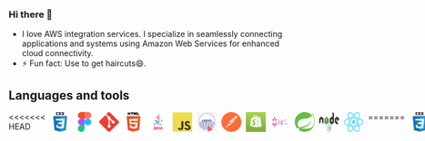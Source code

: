 ### Hi there 👋
  * I love AWS integration services. I specialize in seamlessly connecting applications and systems using Amazon Web Services for enhanced cloud connectivity.
  * ⚡ Fun fact: Use to get haircuts😄.

## Languages and tools

<div style = "display : flex; column-gap : 8px;">
<<<<<<< HEAD
 <img style = "display : flex; " src="assets/css.png" width="35" height="35">
 <img src="assets/figma.png" width="35" height="35">
 <img src="assets/gitgitaw.png" width="35" height="35">
 <img src="assets/html.png" width="35" height="35">
 <img src="assets/javava.png" width="35" height="35">
 <img src="assets/js.png" width="35" height="35">
 <img src="assets/liquid.png" width="35" height="35">
 <img src="assets/postpostman.png" width="35" height="35">
 <img src="assets/shopify.png" width="35" height="35">
 <img src="assets/graphql.png" width="35" height="35">
 <img src="assets/spring.svg" width="35" height="35">
 <img src="assets/node.png" width="35" height="35">
 <img src="assets/react.png" width="35" height="35">
=======
 <img style = "display : flex; " src="https://github.com/gerzon2022/gerzon2022/blob/main/assets/css.png" width="35" height="35">
 <img src="https://github.com/gerzon2022/gerzon2022/blob/main/assets/figma.png" width="35" height="35">
 <img src="https://github.com/gerzon2022/gerzon2022/blob/main/assets/gitgitaw.png" width="35" height="35">
 <img src="https://github.com/gerzon2022/gerzon2022/blob/main/assets/html.png" width="35" height="35">
 <img src="https://github.com/gerzon2022/gerzon2022/blob/main/assets/javava.png" width="35" height="35">
 <img src="https://github.com/gerzon2022/gerzon2022/blob/main/assets/js.png" width="35" height="35">
 <img src="https://github.com/gerzon2022/gerzon2022/blob/main/assets/liquid.png" width="35" height="35">
 <img src="https://github.com/gerzon2022/gerzon2022/blob/main/assets/postpostman.png" width="35" height="35">
 <img src="https://github.com/gerzon2022/gerzon2022/blob/main/assets/shopify.png" width="35" height="35">
 <img src="https://github.com/gerzon2022/gerzon2022/blob/main/assets/graphql.png" width="80" height="35">
 <img src="https://github.com/gerzon2022/gerzon2022/blob/main/assets/spring.svg" width="35" height="35">
 <img src="https://github.com/gerzon2022/gerzon2022/blob/main/assets/node.png" width="60" height="35">
 <img src="https://github.com/gerzon2022/gerzon2022/blob/main/assets/react.png" width="35" height="35">
>>>>>>> b02e5e6143d88acd7fb287ec602a05ec4c44190b
</div>



<!--
**gerzon2022/gerzon2022** is a ✨ _special_ ✨ repository because its `README.md` (this file) appears on your GitHub profile.

Here are some ideas to get you started:

- 🔭 I’m currently working on ...
- 🌱 I’m currently learning ...
- 👯 I’m looking to collaborate on ...
- 🤔 I’m looking for help with ...
- 💬 Ask me about ...
- 📫 How to reach me: ...
- 😄 Pronouns: ...
- ⚡ Fun fact: ...
-->

